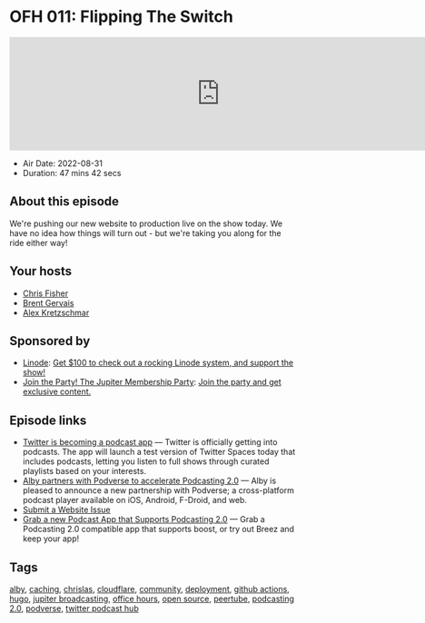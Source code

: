 # OFH 011: Flipping The Switch

<iframe src="https://player.fireside.fm/v2/MkcqFyfv+F53hNFrZ?theme=dark" width="740" height="200" frameborder="0" scrolling="no"></iframe>

* Air Date: 2022-08-31
* Duration: 47 mins 42 secs

## About this episode

We're pushing our new website to production live on the show today. We have no idea how things will turn out - but we're taking you along for the ride either way!

## Your hosts
* [Chris Fisher](https://www.officehours.hair/hosts/chrislas)
* [Brent Gervais](https://www.officehours.hair/hosts/brentgervais)
* [Alex Kretzschmar](https://www.officehours.hair/guests/alexktz)

## Sponsored by

  * [Linode](https://linode.com/jupiter): [Get $100 to check out a rocking Linode system, and support the show!](https://linode.com/jupiter)
  * [Join the Party! The Jupiter Membership Party](https://www.jupiter.party/): [Join the party and get exclusive content. ](https://www.jupiter.party/)



## Episode links

  * [Twitter is becoming a podcast app](https://www.theverge.com/2022/8/25/23321940/twitter-podcast-spaces-spotify-apple "Twitter is becoming a podcast app") — Twitter is officially getting into podcasts. The app will launch a test version of Twitter Spaces today that includes podcasts, letting you listen to full shows through curated playlists based on your interests.
  * [Alby partners with Podverse to accelerate Podcasting 2.0](https://blog.getalby.com/alby-partnership-announcement-with-podverse/ "Alby partners with Podverse to accelerate Podcasting 2.0") — Alby is pleased to announce a new partnership with Podverse; a cross-platform podcast player available on iOS, Android, F-Droid, and web.
  * [Submit a Website Issue](https://github.com/JupiterBroadcasting/jupiterbroadcasting.com/issues "Submit a Website Issue")
  * [Grab a new Podcast App that Supports Podcasting 2.0](http://newpodcastapps.com/ "Grab a new Podcast App that Supports Podcasting 2.0") — Grab a Podcasting 2.0 compatible app that supports boost, or try out Breez and keep your app!



## Tags

[alby](https://www.officehours.hair/tags/alby), [caching](https://www.officehours.hair/tags/caching), [chrislas](https://www.officehours.hair/tags/chrislas), [cloudflare](https://www.officehours.hair/tags/cloudflare), [community](https://www.officehours.hair/tags/community), [deployment](https://www.officehours.hair/tags/deployment), [github actions](https://www.officehours.hair/tags/github%20actions), [hugo](https://www.officehours.hair/tags/hugo), [jupiter broadcasting](https://www.officehours.hair/tags/jupiter%20broadcasting), [office hours](https://www.officehours.hair/tags/office%20hours), [open source](https://www.officehours.hair/tags/open%20source), [peertube](https://www.officehours.hair/tags/peertube), [podcasting 2.0](https://www.officehours.hair/tags/podcasting%202.0), [podverse](https://www.officehours.hair/tags/podverse), [twitter podcast hub](https://www.officehours.hair/tags/twitter%20podcast%20hub)